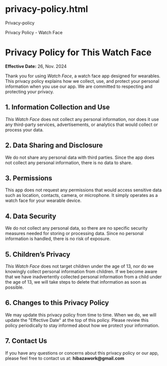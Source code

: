 # privacy-policy.html
Privacy-policy
<!DOCTYPE html>
<html lang="en">
<head>
    <meta charset="UTF-8">
    <meta name="viewport" content="width=device-width, initial-scale=1.0">
    Privacy Policy - Watch Face
</head>
<body>
    <h1>Privacy Policy for This Watch Face</h1>
    <p><strong>Effective Date:</strong> 26, Nov. 2024</p>
    <p>Thank you for using <em>Watch Face</em>, a watch face app designed for wearables. This privacy policy explains how we collect, use, and protect your personal information when you use our app. We are committed to respecting and protecting your privacy.</p>
   

   
  <h2>1. Information Collection and Use</h2>
    <p><em>This Watch Face</em> does not collect any personal information, nor does it use any third-party services, advertisements, or analytics that would collect or process your data.</p> 

  <h2>2. Data Sharing and Disclosure</h2>
    <p>We do not share any personal data with third parties. Since the app does not collect any personal information, there is no data to share.</p>

   <h2>3. Permissions</h2>
    <p>This app does not request any permissions that would access sensitive data such as location, contacts, camera, or microphone. It simply operates as a watch face for your wearable device.</p>

   <h2>4. Data Security</h2>
    <p>We do not collect any personal data, so there are no specific security measures needed for storing or processing data. Since no personal information is handled, there is no risk of exposure.</p>

  <h2>5. Children’s Privacy</h2>
    <p><em>This Watch Face</em> does not target children under the age of 13, nor do we knowingly collect personal information from children. If we become aware that we have inadvertently collected personal information from a child under the age of 13, we will take steps to delete that information as soon as possible.</p>

   <h2>6. Changes to this Privacy Policy</h2>
    <p>We may update this privacy policy from time to time. When we do, we will update the "Effective Date" at the top of this policy. Please review this policy periodically to stay informed about how we protect your information.</p>

   <h2>7. Contact Us</h2>
    <p>If you have any questions or concerns about this privacy policy or our app, please feel free to contact us at:  
    <strong>hibazawork@gmail.com</strong></p>
</body>
</html>


